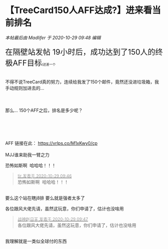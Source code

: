 # 【TreeCard150人AFF达成?】进来看当前排名


<i class="pstatus"> 本帖最后由 Madlifer 于 2020-10-29 09:48 编辑 </i><br />
<br />
<font size="5">在隔壁站发帖 19小时后，成功达到了150人的终极AFF目标</font><font size="1">(还差一个<br />
</font><br />
<img id="aimg_VsR4a" onclick="zoom(this, this.src, 0, 0, 0)" class="zoom" src="https://i.loli.net/2020/10/29/4LrzTiu2vjWanyJ.png" onmouseover="img_onmouseoverfunc(this)" onload="thumbImg(this)" border="0" alt="" /><br />
<br />
不得不说TreeCard真的努力，连续给我发了150个邮件，竟然还没进垃圾箱，我手动规则加进去的...<br />
<br />
<img id="aimg_PwZ0f" onclick="zoom(this, this.src, 0, 0, 0)" class="zoom" src="https://i.loli.net/2020/10/29/RQMInvTArKGFUei.png" onmouseover="img_onmouseoverfunc(this)" onload="thumbImg(this)" border="0" alt="" /><br />
<br />
<br />
那么... 150个AFF之后，排名是多少呢？<br />
<br />
<img id="aimg_Xld70" onclick="zoom(this, this.src, 0, 0, 0)" class="zoom" src="https://i.loli.net/2020/10/29/tUvuLWrfxJCEzPI.png" onmouseover="img_onmouseoverfunc(this)" onload="thumbImg(this)" border="0" alt="" /><br />
<br />
<br />
<br />
<br />
AFF 链接在此： https://vrlps.co/M1xKwy0/cp <br />
<br />
MJJ谁来助我一臂之力

恐怖如斯啊&nbsp;&nbsp;哈哈哈！！！

<div class="quote"><blockquote><font size="2"><a href="https://www.hostloc.com/forum.php?mod=redirect&amp;goto=findpost&amp;pid=9367753&amp;ptid=759688" target="_blank"><font color="#999999">tir 发表于 2020-10-29 09:46</font></a></font><br />
恐怖如斯啊&nbsp;&nbsp;哈哈哈！！！</blockquote></div><br />
要么这个站在瞎j8排 要么就是强者太多了

各位跟风大佬先请，虽然这玩意，你们申请了，估计也没啥用

<div class="quote"><blockquote><font size="2"><a href="https://www.hostloc.com/forum.php?mod=redirect&amp;goto=findpost&amp;pid=9367761&amp;ptid=759688" target="_blank"><font color="#999999">战神赵日天 发表于 2020-10-29 09:47</font></a></font><br />
各位跟风大佬先请，虽然这玩意，你们申请了，估计也没啥用</blockquote></div><br />
我理解就是一类似全球付的东西
